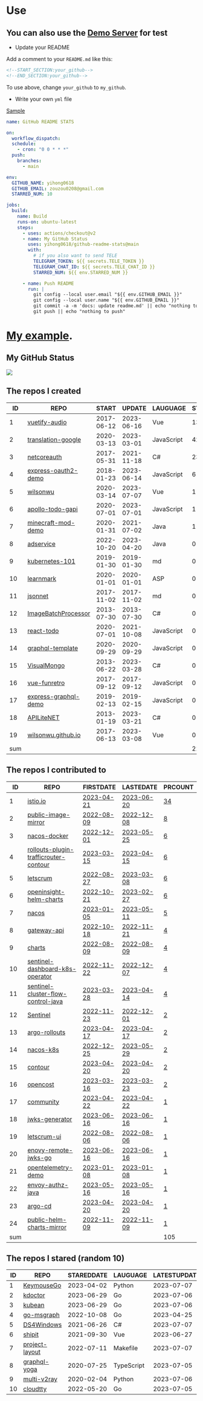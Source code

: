# Use

## You can also use the [Demo Server](https://github.com/yihong0618/github-readme-stats-server) for test

- Update your README

Add a comment to your `README.md` like this:

```md
<!--START_SECTION:your_github-->
<!--END_SECTION:your_github-->
```
To use above, change `your_github` to `my_github`.

- Write your own `yml` file

[Sample](https://github.com/yihong0618/2021)

```yml
name: GitHub README STATS

on:
  workflow_dispatch:
  schedule:
    - cron: "0 0 * * *"
  push:
    branches:
      - main

env:
  GITHUB_NAME: yihong0618
  GITHUB_EMAIL: zouzou0208@gmail.com
  STARRED_NUM: 10

jobs:
  build:
    name: Build
    runs-on: ubuntu-latest
    steps:
      - uses: actions/checkout@v2
      - name: My GitHub Status
        uses: yihong0618/github-readme-stats@main
        with:
          # if you also want to send TELE
          TELEGRAM_TOKEN: ${{ secrets.TELE_TOKEN }}
          TELEGRAM_CHAT_ID: ${{ secrets.TELE_CHAT_ID }}
          STARRED_NUM: ${{ env.STARRED_NUM }}

      - name: Push README
        run: |
          git config --local user.email "${{ env.GITHUB_EMAIL }}"
          git config --local user.name "${{ env.GITHUB_EMAIL }}"
          git commit -a -m 'docs: update readme.md' || echo "nothing to commit"
          git push || echo "nothing to push"
```



# [My example](https://github.com/yihong0618/2021).

## My GitHub Status
<img align="middle" src="https://github-readme-stats-1.yihong0618.vercel.app/api?username=yihong0618&show_icons=true&&&hide_title=true" />

<!--START_SECTION:my_github-->
## The repos I created
| ID  |                                   REPO                                   |   START    |   UPDATE   |  LAUGUAGE  | STARS |
|-----|--------------------------------------------------------------------------|------------|------------|------------|-------|
|   1 | [vuetify-audio](https://github.com/wilsonwu/vuetify-audio)               | 2017-06-12 | 2023-06-16 | Vue        |   136 |
|   2 | [translation-google](https://github.com/wilsonwu/translation-google)     | 2020-03-13 | 2023-03-01 | JavaScript |    42 |
|   3 | [netcoreauth](https://github.com/wilsonwu/netcoreauth)                   | 2017-05-31 | 2021-11-18 | C#         |    23 |
|   4 | [express-oauth2-demo](https://github.com/wilsonwu/express-oauth2-demo)   | 2018-01-23 | 2023-06-14 | JavaScript |     6 |
|   5 | [wilsonwu](https://github.com/wilsonwu/wilsonwu)                         | 2020-03-14 | 2023-07-07 | Vue        |     1 |
|   6 | [apollo-todo-gapi](https://github.com/wilsonwu/apollo-todo-gapi)         | 2020-07-01 | 2023-07-01 | JavaScript |     1 |
|   7 | [minecraft-mod-demo](https://github.com/wilsonwu/minecraft-mod-demo)     | 2020-01-31 | 2021-07-02 | Java       |     1 |
|   8 | [adservice](https://github.com/wilsonwu/adservice)                       | 2022-10-20 | 2023-04-20 | Java       |     0 |
|   9 | [kubernetes-101](https://github.com/wilsonwu/kubernetes-101)             | 2019-01-30 | 2019-01-30 | md         |     0 |
|  10 | [learnmark](https://github.com/wilsonwu/learnmark)                       | 2020-01-01 | 2020-01-01 | ASP        |     0 |
|  11 | [jsonnet](https://github.com/wilsonwu/jsonnet)                           | 2017-11-02 | 2017-11-02 | md         |     0 |
|  12 | [ImageBatchProcessor](https://github.com/wilsonwu/ImageBatchProcessor)   | 2013-07-30 | 2013-07-30 | C#         |     0 |
|  13 | [react-todo](https://github.com/wilsonwu/react-todo)                     | 2020-07-01 | 2021-10-08 | JavaScript |     0 |
|  14 | [graphql-template](https://github.com/wilsonwu/graphql-template)         | 2020-09-29 | 2020-09-29 | JavaScript |     0 |
|  15 | [VisualMongo](https://github.com/wilsonwu/VisualMongo)                   | 2013-06-22 | 2023-03-28 | C#         |     0 |
|  16 | [vue-funretro](https://github.com/wilsonwu/vue-funretro)                 | 2017-09-12 | 2017-09-12 | JavaScript |     0 |
|  17 | [express-graphql-demo](https://github.com/wilsonwu/express-graphql-demo) | 2019-02-13 | 2019-02-15 | JavaScript |     0 |
|  18 | [APILiteNET](https://github.com/wilsonwu/APILiteNET)                     | 2013-01-19 | 2023-03-21 | C#         |     0 |
|  19 | [wilsonwu.github.io](https://github.com/wilsonwu/wilsonwu.github.io)     | 2017-06-13 | 2023-03-08 | Vue        |     0 |
| sum |                                                                          |            |            |            |   210 |

## The repos I contributed to
| ID  |                                                      REPO                                                       |                                          FIRSTDATE                                          |                                          LASTEDATE                                           |                                                                    PRCOUNT                                                                     |
|-----|-----------------------------------------------------------------------------------------------------------------|---------------------------------------------------------------------------------------------|----------------------------------------------------------------------------------------------|------------------------------------------------------------------------------------------------------------------------------------------------|
|   1 | [istio.io](https://github.com/istio/istio.io)                                                                   | [2023-04-21](https://github.com/istio/istio.io/pull/13089)                                  | [2023-06-20](https://github.com/istio/istio.io/pull/13417)                                   | [34](https://github.com/istio/istio.io/pulls?q=created%3A2022-07-01..2023-07-01+is%3Apr+author%3Awilsonwu)                                     |
|   2 | [public-image-mirror](https://github.com/DaoCloud/public-image-mirror)                                          | [2022-08-09](https://github.com/DaoCloud/public-image-mirror/pull/173)                      | [2022-12-08](https://github.com/DaoCloud/public-image-mirror/pull/282)                       | [8](https://github.com/DaoCloud/public-image-mirror/pulls?q=created%3A2022-07-01..2023-07-01+is%3Apr+author%3Awilsonwu)                        |
|   3 | [nacos-docker](https://github.com/nacos-group/nacos-docker)                                                     | [2022-12-01](https://github.com/nacos-group/nacos-docker/pull/297)                          | [2023-05-25](https://github.com/nacos-group/nacos-docker/pull/340)                           | [6](https://github.com/nacos-group/nacos-docker/pulls?q=created%3A2022-07-01..2023-07-01+is%3Apr+author%3Awilsonwu)                            |
|   4 | [rollouts-plugin-trafficrouter-contour](https://github.com/argoproj-labs/rollouts-plugin-trafficrouter-contour) | [2023-03-15](https://github.com/argoproj-labs/rollouts-plugin-trafficrouter-contour/pull/1) | [2023-04-15](https://github.com/argoproj-labs/rollouts-plugin-trafficrouter-contour/pull/13) | [6](https://github.com/argoproj-labs/rollouts-plugin-trafficrouter-contour/pulls?q=created%3A2022-07-01..2023-07-01+is%3Apr+author%3Awilsonwu) |
|   5 | [letscrum](https://github.com/letscrum/letscrum)                                                                | [2022-08-27](https://github.com/letscrum/letscrum/pull/1)                                   | [2023-03-08](https://github.com/letscrum/letscrum/pull/8)                                    | [6](https://github.com/letscrum/letscrum/pulls?q=created%3A2022-07-01..2023-07-01+is%3Apr+author%3Awilsonwu)                                   |
|   6 | [openinsight-helm-charts](https://github.com/openinsight-proj/openinsight-helm-charts)                          | [2022-10-21](https://github.com/openinsight-proj/openinsight-helm-charts/pull/33)           | [2023-02-27](https://github.com/openinsight-proj/openinsight-helm-charts/pull/79)            | [6](https://github.com/openinsight-proj/openinsight-helm-charts/pulls?q=created%3A2022-07-01..2023-07-01+is%3Apr+author%3Awilsonwu)            |
|   7 | [nacos](https://github.com/alibaba/nacos)                                                                       | [2023-01-05](https://github.com/alibaba/nacos/pull/9803)                                    | [2023-05-11](https://github.com/alibaba/nacos/pull/10473)                                    | [5](https://github.com/alibaba/nacos/pulls?q=created%3A2022-07-01..2023-07-01+is%3Apr+author%3Awilsonwu)                                       |
|   8 | [gateway-api](https://github.com/kubernetes-sigs/gateway-api)                                                   | [2022-10-18](https://github.com/kubernetes-sigs/gateway-api/pull/1462)                      | [2022-11-21](https://github.com/kubernetes-sigs/gateway-api/pull/1554)                       | [4](https://github.com/kubernetes-sigs/gateway-api/pulls?q=created%3A2022-07-01..2023-07-01+is%3Apr+author%3Awilsonwu)                         |
|   9 | [charts](https://github.com/bitnami/charts)                                                                     | [2022-08-09](https://github.com/bitnami/charts/pull/11675)                                  | [2022-08-09](https://github.com/bitnami/charts/pull/11675)                                   | [4](https://github.com/bitnami/charts/pulls?q=created%3A2022-07-01..2023-07-01+is%3Apr+author%3Awilsonwu)                                      |
|  10 | [sentinel-dashboard-k8s-operator](https://github.com/sentinel-group/sentinel-dashboard-k8s-operator)            | [2022-11-22](https://github.com/sentinel-group/sentinel-dashboard-k8s-operator/pull/9)      | [2022-12-07](https://github.com/sentinel-group/sentinel-dashboard-k8s-operator/pull/17)      | [4](https://github.com/sentinel-group/sentinel-dashboard-k8s-operator/pulls?q=created%3A2022-07-01..2023-07-01+is%3Apr+author%3Awilsonwu)      |
|  11 | [sentinel-cluster-flow-control-java](https://github.com/projectsesame/sentinel-cluster-flow-control-java)       | [2023-03-28](https://github.com/projectsesame/sentinel-cluster-flow-control-java/pull/2)    | [2023-04-14](https://github.com/projectsesame/sentinel-cluster-flow-control-java/pull/7)     | [4](https://github.com/projectsesame/sentinel-cluster-flow-control-java/pulls?q=created%3A2022-07-01..2023-07-01+is%3Apr+author%3Awilsonwu)    |
|  12 | [Sentinel](https://github.com/alibaba/Sentinel)                                                                 | [2022-11-23](https://github.com/alibaba/Sentinel/pull/2970)                                 | [2022-12-01](https://github.com/alibaba/Sentinel/pull/2983)                                  | [2](https://github.com/alibaba/Sentinel/pulls?q=created%3A2022-07-01..2023-07-01+is%3Apr+author%3Awilsonwu)                                    |
|  13 | [argo-rollouts](https://github.com/argoproj/argo-rollouts)                                                      | [2023-04-17](https://github.com/argoproj/argo-rollouts/pull/2729)                           | [2023-04-17](https://github.com/argoproj/argo-rollouts/pull/2729)                            | [2](https://github.com/argoproj/argo-rollouts/pulls?q=created%3A2022-07-01..2023-07-01+is%3Apr+author%3Awilsonwu)                              |
|  14 | [nacos-k8s](https://github.com/nacos-group/nacos-k8s)                                                           | [2022-12-25](https://github.com/nacos-group/nacos-k8s/pull/373)                             | [2023-05-29](https://github.com/nacos-group/nacos-k8s/pull/417)                              | [2](https://github.com/nacos-group/nacos-k8s/pulls?q=created%3A2022-07-01..2023-07-01+is%3Apr+author%3Awilsonwu)                               |
|  15 | [contour](https://github.com/projectcontour/contour)                                                            | [2023-04-20](https://github.com/projectcontour/contour/pull/5299)                           | [2023-04-20](https://github.com/projectcontour/contour/pull/5299)                            | [2](https://github.com/projectcontour/contour/pulls?q=created%3A2022-07-01..2023-07-01+is%3Apr+author%3Awilsonwu)                              |
|  16 | [opencost](https://github.com/opencost/opencost)                                                                | [2023-03-16](https://github.com/opencost/opencost/pull/1773)                                | [2023-03-23](https://github.com/opencost/opencost/pull/1799)                                 | [2](https://github.com/opencost/opencost/pulls?q=created%3A2022-07-01..2023-07-01+is%3Apr+author%3Awilsonwu)                                   |
|  17 | [community](https://github.com/istio/community)                                                                 | [2023-04-22](https://github.com/istio/community/pull/1035)                                  | [2023-04-22](https://github.com/istio/community/pull/1035)                                   | [1](https://github.com/istio/community/pulls?q=created%3A2022-07-01..2023-07-01+is%3Apr+author%3Awilsonwu)                                     |
|  18 | [jwks-generator](https://github.com/projectsesame/jwks-generator)                                               | [2023-06-16](https://github.com/projectsesame/jwks-generator/pull/1)                        | [2023-06-16](https://github.com/projectsesame/jwks-generator/pull/1)                         | [1](https://github.com/projectsesame/jwks-generator/pulls?q=created%3A2022-07-01..2023-07-01+is%3Apr+author%3Awilsonwu)                        |
|  19 | [letscrum-ui](https://github.com/letscrum/letscrum-ui)                                                          | [2022-08-06](https://github.com/letscrum/letscrum-ui/pull/1)                                | [2022-08-06](https://github.com/letscrum/letscrum-ui/pull/1)                                 | [1](https://github.com/letscrum/letscrum-ui/pulls?q=created%3A2022-07-01..2023-07-01+is%3Apr+author%3Awilsonwu)                                |
|  20 | [enovy-remote-jwks-go](https://github.com/projectsesame/enovy-remote-jwks-go)                                   | [2023-06-16](https://github.com/projectsesame/enovy-remote-jwks-go/pull/1)                  | [2023-06-16](https://github.com/projectsesame/enovy-remote-jwks-go/pull/1)                   | [1](https://github.com/projectsesame/enovy-remote-jwks-go/pulls?q=created%3A2022-07-01..2023-07-01+is%3Apr+author%3Awilsonwu)                  |
|  21 | [opentelemetry-demo](https://github.com/openinsight-proj/opentelemetry-demo)                                    | [2023-01-08](https://github.com/openinsight-proj/opentelemetry-demo/pull/1)                 | [2023-01-08](https://github.com/openinsight-proj/opentelemetry-demo/pull/1)                  | [1](https://github.com/openinsight-proj/opentelemetry-demo/pulls?q=created%3A2022-07-01..2023-07-01+is%3Apr+author%3Awilsonwu)                 |
|  22 | [envoy-authz-java](https://github.com/projectsesame/envoy-authz-java)                                           | [2023-05-16](https://github.com/projectsesame/envoy-authz-java/pull/7)                      | [2023-05-16](https://github.com/projectsesame/envoy-authz-java/pull/7)                       | [1](https://github.com/projectsesame/envoy-authz-java/pulls?q=created%3A2022-07-01..2023-07-01+is%3Apr+author%3Awilsonwu)                      |
|  23 | [argo-cd](https://github.com/argoproj/argo-cd)                                                                  | [2023-04-20](https://github.com/argoproj/argo-cd/pull/13300)                                | [2023-04-20](https://github.com/argoproj/argo-cd/pull/13300)                                 | [1](https://github.com/argoproj/argo-cd/pulls?q=created%3A2022-07-01..2023-07-01+is%3Apr+author%3Awilsonwu)                                    |
|  24 | [public-helm-charts-mirror](https://github.com/DaoCloud/public-helm-charts-mirror)                              | [2022-11-09](https://github.com/DaoCloud/public-helm-charts-mirror/pull/29)                 | [2022-11-09](https://github.com/DaoCloud/public-helm-charts-mirror/pull/29)                  | [1](https://github.com/DaoCloud/public-helm-charts-mirror/pulls?q=created%3A2022-07-01..2023-07-01+is%3Apr+author%3Awilsonwu)                  |
| sum |                                                                                                                 |                                                                                             |                                                                                              |                                                                                                                                            105 |

## The repos I stared (random 10)
| ID |                                 REPO                                 | STAREDDATE |  LAUGUAGE  | LATESTUPDATE |
|----|----------------------------------------------------------------------|------------|------------|--------------|
|  1 | [KeymouseGo](https://github.com/taojy123/KeymouseGo)                 | 2023-04-02 | Python     | 2023-07-07   |
|  2 | [kdoctor](https://github.com/kdoctor-io/kdoctor)                     | 2023-06-29 | Go         | 2023-07-06   |
|  3 | [kubean](https://github.com/kubean-io/kubean)                        | 2023-06-29 | Go         | 2023-07-06   |
|  4 | [go-msgraph](https://github.com/open-networks/go-msgraph)            | 2022-10-08 | Go         | 2023-04-25   |
|  5 | [DS4Windows](https://github.com/Ryochan7/DS4Windows)                 | 2021-06-26 | C#         | 2023-07-07   |
|  6 | [shipit](https://github.com/18chetanpatel/shipit)                    | 2021-09-30 | Vue        | 2023-06-27   |
|  7 | [project-layout](https://github.com/golang-standards/project-layout) | 2022-07-11 | Makefile   | 2023-07-07   |
|  8 | [graphql-yoga](https://github.com/dotansimha/graphql-yoga)           | 2020-07-25 | TypeScript | 2023-07-05   |
|  9 | [multi-v2ray](https://github.com/Jrohy/multi-v2ray)                  | 2020-02-04 | Python     | 2023-07-06   |
| 10 | [cloudtty](https://github.com/cloudtty/cloudtty)                     | 2022-05-20 | Go         | 2023-07-05   |

<!--END_SECTION:my_github-->
